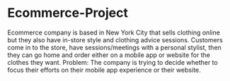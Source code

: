 # Ecommerce-Project

Ecommerce company is based in New York City that sells clothing online but they also have in-store style and clothing advice sessions. Customers come in to the store, have sessions/meetings with a personal stylist, then they can go home and order either on a mobile app or website for the clothes they want.
Problem: The company is trying to decide whether to focus their efforts on their mobile app experience or their website.
